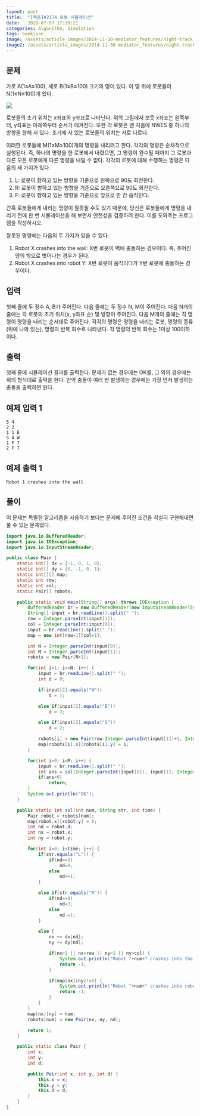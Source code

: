 ```yaml
---
layout: post
title:  "[백준]#2174 로봇 시뮬레이션"
date:   2020-07-07 17:30:21
categories: Algorithm, Simulation
tags: baekjoon
image: /assets/article_images/2014-11-30-mediator_features/night-track.JPG
image2: /assets/article_images/2014-11-30-mediator_features/night-track-mobile.JPG
---
```


문제
--------------------

가로 A(1≤A≤100), 세로 B(1≤B≤100) 크기의 땅이 있다. 이 땅 위에 로봇들이 N(1≤N≤100)개 있다.

![](https://onlinejudgeimages.s3-ap-northeast-1.amazonaws.com/upload/201008/robot.PNG)

로봇들의 초기 위치는 x좌표와 y좌표로 나타난다. 위의 그림에서 보듯 x좌표는 왼쪽부터, y좌표는 아래쪽부터 순서가 매겨진다. 또한 각 로봇은 맨 처음에 NWES 중 하나의 방향을 향해 서 있다. 초기에 서 있는 로봇들의 위치는 서로 다르다.

이러한 로봇들에 M(1≤M≤100)개의 명령을 내리려고 한다. 각각의 명령은 순차적으로 실행된다. 즉, 하나의 명령을 한 로봇에서 내렸으면, 그 명령이 완수될 때까지 그 로봇과 다른 모든 로봇에게 다른 명령을 내릴 수 없다. 각각의 로봇에 대해 수행하는 명령은 다음의 세 가지가 있다.

1.  L: 로봇이 향하고 있는 방향을 기준으로 왼쪽으로 90도 회전한다.
2.  R: 로봇이 향하고 있는 방향을 기준으로 오른쪽으로 90도 회전한다.
3.  F: 로봇이 향하고 있는 방향을 기준으로 앞으로 한 칸 움직인다.

간혹 로봇들에게 내리는 명령이 잘못될 수도 있기 때문에, 당신은 로봇들에게 명령을 내리기 전에 한 번 시뮬레이션을 해 보면서 안전성을 검증하려 한다. 이를 도와주는 프로그램을 작성하시오.

잘못된 명령에는 다음의 두 가지가 있을 수 있다.

1.  Robot X crashes into the wall: X번 로봇이 벽에 충돌하는 경우이다. 즉, 주어진 땅의 밖으로 벗어나는 경우가 된다.
2.  Robot X crashes into robot Y: X번 로봇이 움직이다가 Y번 로봇에 충돌하는 경우이다.

입력
---------------------------

첫째 줄에 두 정수 A, B가 주어진다. 다음 줄에는 두 정수 N, M이 주어진다. 다음 N개의 줄에는 각 로봇의 초기 위치(x, y좌표 순) 및 방향이 주어진다. 다음 M개의 줄에는 각 명령이 명령을 내리는 순서대로 주어진다. 각각의 명령은 명령을 내리는 로봇, 명령의 종류(위에 나와 있는), 명령의 반복 회수로 나타낸다. 각 명령의 반복 회수는 1이상 100이하이다.

출력
----------------

첫째 줄에 시뮬레이션 결과를 출력한다. 문제가 없는 경우에는 OK를, 그 외의 경우에는 위의 형식대로 출력을 한다. 만약 충돌이 여러 번 발생하는 경우에는 가장 먼저 발생하는 충돌을 출력하면 된다.

예제 입력 1 
----------------------

```
5 4
2 2
1 1 E
5 4 W
1 F 7
2 F 7
```

예제 출력 1 
------------------------

```
Robot 1 crashes into the wall
```

풀이
--------------------------

이 문제는 특별한 알고리즘을 사용하기 보다는 문제에 주어진 조건을 착실히 구현해내면 풀 수 있는 문제였다.

```java
import java.io.BufferedReader;
import java.io.IOException;
import java.io.InputStreamReader;

public class Main {
    static int[] dx = {-1, 0, 1, 0};
    static int[] dy = {0, -1, 0, 1};
    static int[][] map;
    static int row;
    static int col;
    static Pair[] robots;

    public static void main(String[] args) throws IOException {
        BufferedReader br = new BufferedReader(new InputStreamReader(System.in));
        String[] input = br.readLine().split(" ");
        row = Integer.parseInt(input[1]);
        col = Integer.parseInt(input[0]);
        input = br.readLine().split(" ");
        map = new int[row+1][col+1];

        int N = Integer.parseInt(input[0]);
        int M = Integer.parseInt(input[1]);
        robots = new Pair[N+1];

        for(int i=1; i<=N; i++) {
            input = br.readLine().split(" ");
            int d = 0;

            if(input[2].equals("W"))
                d = 1;

            else if(input[2].equals("E"))
                d = 3;

            else if(input[2].equals("S"))
                d = 2;

            robots[i] = new Pair(row-Integer.parseInt(input[1])+1, Integer.parseInt(input[0]), d);
            map[robots[i].x][robots[i].y] = i;
        }

        for(int i=0; i<M; i++) {
            input = br.readLine().split(" ");
            int ans = sol(Integer.parseInt(input[0]), input[1], Integer.parseInt(input[2]));
            if(ans<0)
                return;
        }
        System.out.println("OK");
    }

    public static int sol(int num, String str, int time) {
        Pair robot = robots[num];
        map[robot.x][robot.y] = 0;
        int nd = robot.d;
        int nx = robot.x;
        int ny = robot.y;

        for(int i=0; i<time; i++) {
            if(str.equals("L")) {
                if(nd==3)
                    nd=0;
                else
                    nd+=1;
            }

            else if(str.equals("R")) {
                if(nd==0)
                    nd=3;
                else
                    nd-=1;
            }

            else {
                nx += dx[nd];
                ny += dy[nd];

                if(nx<1 || nx>row || ny<1 || ny>col) {
                    System.out.println("Robot "+num+" crashes into the wall");
                    return -1;
                }

                if(map[nx][ny]!=0) {
                    System.out.println("Robot "+num+" crashes into robot "+map[nx][ny]);
                    return -1;
                }
            }
        }
        map[nx][ny] = num;
        robots[num] = new Pair(nx, ny, nd);

        return 1;
    }

    public static class Pair {
        int x;
        int y;
        int d;

        public Pair(int x, int y, int d) {
            this.x = x;
            this.y = y;
            this.d = d;
        }
    }
}
```
